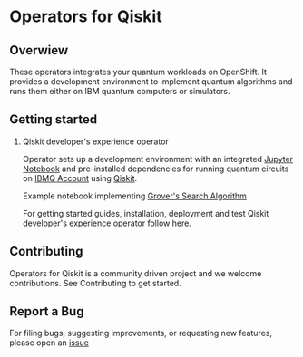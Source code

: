 
# Operators for Qiskit

## Overwiew

These operators integrates your quantum workloads on OpenShift. It provides a development environment to implement quantum algorithms and runs them either on IBM quantum computers or simulators.

## Getting started

1. Qiskit developer's experience operator
    
    Operator sets up a development environment with an integrated [Jupyter Notebook](https://hub.gke.mybinder.org/user/ipython-ipython-in-depth-azjvu4ak/notebooks/examples/Notebook/Notebook%20Basics.ipynb) and pre-installed dependencies for running quantum circuits on [IBMQ Account](https://quantum-computing.ibm.com/) using [Qiskit](https://qiskit.org/).

    Example notebook implementing [Grover's Search Algorithm](https://qiskit.org/textbook/ch-algorithms/grover.html)

    For getting started guides, installation, deployment and test Qiskit developer's experience operator follow [here](https://github.com/redhat-et/glowing-quantum/tree/qiskit-dev-op/operators-examples/qiskit-dev-operator).

## Contributing

Operators for Qiskit  is a community driven project and we welcome contributions. See Contributing to get started.

## Report a Bug

For filing bugs, suggesting improvements, or requesting new features, please open an  [issue](https://github.com/redhat-et/glowing-quantum/issues)
